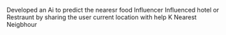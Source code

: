 Developed an Ai to predict the nearesr food Influencer  Influenced  hotel or Restraunt by sharing the user current location with help K Nearest Neigbhour 
